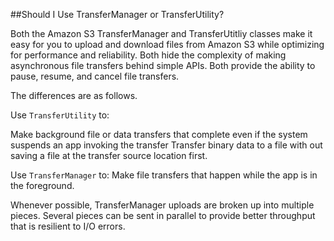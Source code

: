##Should I Use TransferManager or TransferUtility?

Both the Amazon S3 TransferManager and TransferUtitliy classes make it easy for you to upload and download files from Amazon S3 while optimizing for performance and reliability. Both hide the complexity of making asynchronous file transfers behind simple APIs. Both provide the ability to pause, resume, and cancel file transfers.

The differences are as follows.

Use `TransferUtility` to:

Make background file or data transfers that complete even if the system suspends an app invoking the transfer
Transfer binary data to a file with out saving a file at the transfer source location first.

Use `TransferManager` to:
Make file transfers that happen while the app is in the foreground.

Whenever possible, TransferManager uploads are broken up into multiple pieces. Several pieces can be sent in parallel to provide better throughput that is resilient to I/O errors.
